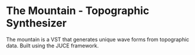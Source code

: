 # The Mountain - Topographic Synthesizer

The mountain is a VST that generates unique wave forms from topographic data. Built using the JUCE framework.
